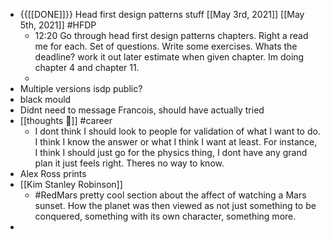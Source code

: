 - {{[[DONE]]}} Head first design patterns stuff [[May 3rd, 2021]] [[May 5th, 2021]] #HFDP
    - 12:20 Go through head first design patterns chapters. Right a read me for each. Set of questions. Write some exercises. Whats the deadline? work it out later estimate when given chapter. Im doing chapter 4 and chapter 11.
    - 
- Multiple versions isdp public?
- black mould
- Didnt need to message Francois, should have actually tried
- [[thoughts 🤔]] #career 
    - I dont think I should look to people for validation of what I want to do. I think I know the answer or what I think I want at least. For instance, I think I should just go for the physics thing, I dont have any grand plan it just feels right. Theres no way to know.
- Alex Ross prints
- [[Kim Stanley Robinson]]
    - #RedMars pretty cool section about the affect of watching a Mars sunset. How the planet was then viewed as not just something to be conquered, something with its own character, something more.
- 
